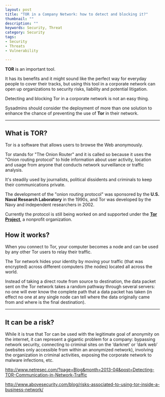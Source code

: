 ```yaml
---
layout: post
title: "TOR in a Company Network: how to detect and blocking it?"
thumbnail: ""
description: ""
keywords: Security, Threat
category: Security
tags: 
- Security
- Threats
- Vulnerability

---
```


**TOR** is an important tool. 

It has its benefits and it might sound like the perfect way for everyday people to cover their tracks, but using this tool in a corporate network can open up organizations to security risks, liability and potential litigation. 

Detecting and blocking Tor in a corporate network is not an easy thing. 

Sysadmins should consider the deployment of more than one solution to enhance the chance of preventing the use of **Tor** in their network.

<hr/>

What is TOR?
--

Tor is a software that allows users to browse the Web anonymously. 

Tor stands for "The Onion Router" and it is called so because it uses the "Onion routing protocol" to hide information about user activity, location and usage from anyone that conducts network surveillance or traffic analysis. 

It's steadily used by journalists, political dissidents and criminals to keep their communications private.

The development of the "onion routing protocol" was sponsored by the **U.S. Naval Research Laboratory** in the 1990s, and Tor was developed by the Navy and independent researchers in 2002. 

Currently the protocol is still being worked on and supported under the **[Tor Project](https://www.torproject.org)**, a nonprofit organization.


How it works?
--

When you connect to Tor, your computer becomes a node and can be used by any other Tor users to relay their traffic. 

The Tor network hides your identity by moving your traffic (that was encrypted) across different computers (the nodes) located all across the world. 

Instead of taking a direct route from source to destination, the data packet sent on the Tor network takes a random pathway through several servers: no one will ever know the complete path that a data packet has taken (in effect no one at any single node can tell where the data originally came from and where is the final destination).

<hr/>

It can be a risk?
--

While it is true that Tor can be used with the legitimate goal of anonymity on the internet, it can represent a gigantic problem for a company: bypassing network security, connecting to criminal sites on the ‘darknet’ or ‘dark web’ (websites only accessible from within an anonymized network), involving the organization in criminal activities, exposing the corporate network to malware infections, etc. 




http://www.netresec.com/?page=Blog&month=2013-04&post=Detecting-TOR-Communication-in-Network-Traffic

http://www.abovesecurity.com/blog/risks-associated-to-using-tor-inside-a-business-network/